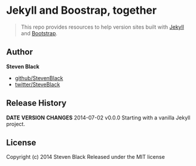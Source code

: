 # Jekyll and Boostrap, together

> This repo provides resources to help version sites built with [Jekyll](http://jekyllrb.com) and [Bootstrap](http://getbootstrap.com).

## Author

**Steven Black**

+ [github/StevenBlack](https://github.com/StevenBlack)
+ [twitter/SteveBlack](http://twitter.com/SteveBlack)

## Release History
**DATE**       **VERSION**   **CHANGES**
2014-07-02     v0.0.0        Starting with a vanilla Jekyll project.

## License
Copyright (c) 2014 Steven Black
Released under the MIT license


